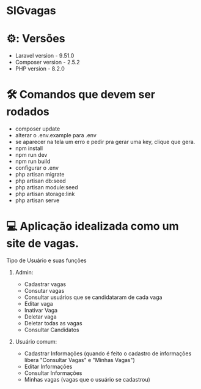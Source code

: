 <h1 align="left"> SIGvagas </h1>

# ⚙️: Versões 
- Laravel version - 9.51.0
- Composer version - 2.5.2
- PHP version - 8.2.0

# 🛠️ Comandos que devem ser rodados

- composer update
- alterar o .env.example para .env
- se aparecer na tela um erro e pedir pra gerar uma key, clique que gera.
- npm install
- npm run dev
- npm run build
- configurar o .env
- php artisan migrate
- php artisan db:seed
- php artisan module:seed
- php artisan storage:link
- php artisan serve

# 💻 Aplicação idealizada como um site de vagas.

Tipo de Usuário e suas funções
1. Admin: 
   - Cadastrar vagas
   - Consutar  vagas
   - Consultar usuários que se candidataram de cada vaga
   - Editar vaga
   - Inativar Vaga
   - Deletar vaga
   - Deletar todas as vagas
   - Consultar Candidatos
     
2. Usuário comum:
   - Cadastrar Informações (quando é feito o cadastro de informações libera "Consultar Vagas" e "Minhas Vagas")
   - Editar Informações
   - Consultar Informações
   - Minhas vagas (vagas que o usuário se cadastrou)
 
